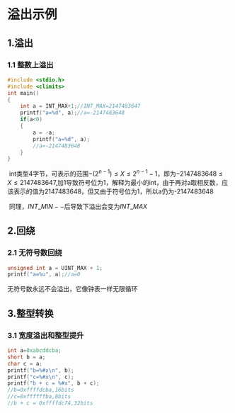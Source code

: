 # 溢出示例



## 1.溢出

### 1.1 整数上溢出

```c
#include <stdio.h>
#include <climits>
int main()
{
	int a = INT_MAX+1;//INT_MAX=2147483647
	printf("a=%d", a);//a=-2147483648
	if(a<0)
	{
		a = -a;
		printf("a=%d", a);
		//a=-2147483648
	}
}
```

​	int类型4字节，可表示的范围$-(2^{n-1})\le X\le 2^{n-1}-1$，即为$-2147483648\le X\le2147483647$​,加1导致符号位为1，解释为最小的int，由于再对a取相反数，应该表示的值为2147483648，但又由于符号位为1，所以a仍为-2147483648

​	同理，$INT\_MIN--$后导致下溢出会变为$INT\_MAX$



## 2.回绕

### 2.1 无符号数回绕

```c
unsigned int a = UINT_MAX + 1;
printf("a=%u", a);//a=0
```

无符号数永远不会溢出，它像钟表一样无限循环



## 3.整型转换

### 3.1 宽度溢出和整型提升

```c
int a=0xabcddcba;
short b = a;
char c = a;
printf("b=%#x\n", b);
printf("c=%#x\n", c);
printf("b + c = %#x", b + c);
//b=0xffffdcba,16bits
//c=0xffffffba,8bits
//b + c = 0xffffdc74,32bits
```

